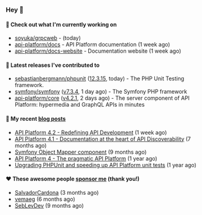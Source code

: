 ### Hey 👋

#### 👷 Check out what I'm currently working on

- [soyuka/grpcweb](https://github.com/soyuka/grpcweb) -  (today)
- [api-platform/docs](https://github.com/api-platform/docs) - API Platform documentation (1 week ago)
- [api-platform/docs-website](https://github.com/api-platform/docs-website) - Documentation website (1 week ago)

#### 🔭 Latest releases I've contributed to

- [sebastianbergmann/phpunit](https://github.com/sebastianbergmann/phpunit) ([12.3.15](https://github.com/sebastianbergmann/phpunit/releases/tag/12.3.15), today) - The PHP Unit Testing framework.
- [symfony/symfony](https://github.com/symfony/symfony) ([v7.3.4](https://github.com/symfony/symfony/releases/tag/v7.3.4), 1 day ago) - The Symfony PHP framework
- [api-platform/core](https://github.com/api-platform/core) ([v4.2.1](https://github.com/api-platform/core/releases/tag/v4.2.1), 2 days ago) - The server component of API Platform: hypermedia and GraphQL APIs in minutes

#### 📜 My recent [blog posts](https://soyuka.me)

- [API Platform 4.2 - Redefining API Development](https://soyuka.me/api-platform-4-2-redefining-api-development/) (1 week ago)
- [API Platform 4.1 - Documentation at the heart of API Discoverability](https://soyuka.me/api-platform-4-1-documentation-heart-api-discoverability/) (7 months ago)
- [Symfony Object Mapper component](https://soyuka.me/symfony-object-mapper-component/) (9 months ago)
- [API Platform 4 - The pragmatic API Platform](https://soyuka.me/api-platform-4-the-pragmatic-api-platform/) (1 year ago)
- [Upgrading PHPUnit and speeding up API Platform unit tests](https://soyuka.me/upgrading-phpunit-and-speeding-up-api-platform-unit-tests/) (1 year ago)

#### ❤️ These awesome people [sponsor me](https://github.com/sponsors/soyuka) (thank you!)

- [SalvadorCardona](https://github.com/SalvadorCardona) (3 months ago)
- [vemaeg](https://github.com/vemaeg) (6 months ago)
- [SebLevDev](https://github.com/SebLevDev) (9 months ago)
